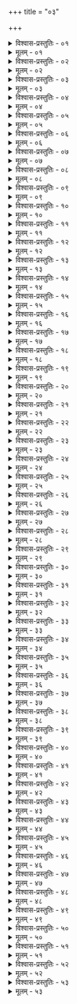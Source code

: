 +++
title = "०३"

+++


<details><summary>विश्वास-प्रस्तुतिः - ०१</summary>

०१  नित्योदकी नित्ययज्ञोपवीती नित्यस्वाध्यायीवृषलान्नवर्जी ।  
ऋतौ च गच्छन् विधिवच् च जुह्वन् न ब्राह्मणश् च्यवतेब्रह्मलोकात् ॥
</details>

<details><summary>मूलम् - ०१</summary>

०१  नित्योदकी नित्ययज्ञोपवीती नित्यस्वाध्यायीवृषलान्नवर्जी ।  
ऋतौ च गच्छन् विधिवच् च जुह्वन् न ब्राह्मणश् च्यवतेब्रह्मलोकात् ॥
</details>

<details><summary>विश्वास-प्रस्तुतिः - ०२</summary>

०२  मनुः पुत्रेभ्यो दायं व्यभजद् इति श्रुतिः ॥
</details>

<details><summary>मूलम् - ०२</summary>

०२  मनुः पुत्रेभ्यो दायं व्यभजद् इति श्रुतिः ॥
</details>

<details><summary>विश्वास-प्रस्तुतिः - ०३</summary>

०३  समशः सर्वेषाम् अविशेषात् ॥
</details>

<details><summary>मूलम् - ०३</summary>

०३  समशः सर्वेषाम् अविशेषात् ॥
</details>

<details><summary>विश्वास-प्रस्तुतिः - ०४</summary>

०४  वरं वा रूपम् उद्धरेज् ज्येष्ठः ॥
</details>

<details><summary>मूलम् - ०४</summary>

०४  वरं वा रूपम् उद्धरेज् ज्येष्ठः ॥
</details>

<details><summary>विश्वास-प्रस्तुतिः - ०५</summary>

०५  तस्माज् ज्येष्ठं पुत्रं धनेन निरवसाययन्तीति श्रुतिः ॥
</details>

<details><summary>मूलम् - ०५</summary>

०५  तस्माज् ज्येष्ठं पुत्रं धनेन निरवसाययन्तीति श्रुतिः ॥
</details>

<details><summary>विश्वास-प्रस्तुतिः - ०६</summary>

०६  दशानां वैकम् उद्धरेज् ज्येष्ठः ॥
</details>

<details><summary>मूलम् - ०६</summary>

०६  दशानां वैकम् उद्धरेज् ज्येष्ठः ॥
</details>

<details><summary>विश्वास-प्रस्तुतिः - ०७</summary>

०७  समम् इतरे विभजेरन् ॥
</details>

<details><summary>मूलम् - ०७</summary>

०७  समम् इतरे विभजेरन् ॥
</details>

<details><summary>विश्वास-प्रस्तुतिः - ०८</summary>

०८  पितुर् अनुमत्या दायविभागः सति पितरि ॥
</details>

<details><summary>मूलम् - ०८</summary>

०८  पितुर् अनुमत्या दायविभागः सति पितरि ॥
</details>

<details><summary>विश्वास-प्रस्तुतिः - ०९</summary>

०९  चतुर्णां वर्णानां गोअश्वाजावयो ज्येष्ठांशः ॥
</details>

<details><summary>मूलम् - ०९</summary>

०९  चतुर्णां वर्णानां गोअश्वाजावयो ज्येष्ठांशः ॥
</details>

<details><summary>विश्वास-प्रस्तुतिः - १०</summary>

१०  नानावर्णस्त्रीपुत्रसमवाये दायं दशांशान् कृत्वाचतुरस् त्रीन् द्वाव् एकम् इति यथाक्रमं विभजेरन् ॥
</details>

<details><summary>मूलम् - १०</summary>

१०  नानावर्णस्त्रीपुत्रसमवाये दायं दशांशान् कृत्वाचतुरस् त्रीन् द्वाव् एकम् इति यथाक्रमं विभजेरन् ॥
</details>

<details><summary>विश्वास-प्रस्तुतिः - ११</summary>

११  औरसे तूत्पन्ने सवर्णास् तृतीयांशहराः ॥
</details>

<details><summary>मूलम् - ११</summary>

११  औरसे तूत्पन्ने सवर्णास् तृतीयांशहराः ॥
</details>

<details><summary>विश्वास-प्रस्तुतिः - १२</summary>

१२  सवर्णापुत्रानन्तरापुत्रयोर् अनन्तरापुत्रश् चेद् गुणवान्स ज्येष्ठांशं हरेत् ॥
</details>

<details><summary>मूलम् - १२</summary>

१२  सवर्णापुत्रानन्तरापुत्रयोर् अनन्तरापुत्रश् चेद् गुणवान्स ज्येष्ठांशं हरेत् ॥
</details>

<details><summary>विश्वास-प्रस्तुतिः - १३</summary>

१३  गुणवान् हि शेषाणां भर्ता भवति ॥
</details>

<details><summary>मूलम् - १३</summary>

१३  गुणवान् हि शेषाणां भर्ता भवति ॥
</details>

<details><summary>विश्वास-प्रस्तुतिः - १४</summary>

१४  सवर्णायां संस्कृतायां स्वयमुत्पादितम् औरसं पुत्रंविद्यात् ।  
अथाप्य् उदाहरन्ति । [k omits]  
अङ्गाद् अङ्गात् संभवसि हृदयाद् अधि जायसे । [k omits]  
आत्मा वै पुत्रनामासि स जीव शरदः शतम् ॥ इति ॥ [k omits]
</details>

<details><summary>मूलम् - १४</summary>

१४  सवर्णायां संस्कृतायां स्वयमुत्पादितम् औरसं पुत्रंविद्यात् ।  
अथाप्य् उदाहरन्ति । [k omits]  
अङ्गाद् अङ्गात् संभवसि हृदयाद् अधि जायसे । [k omits]  
आत्मा वै पुत्रनामासि स जीव शरदः शतम् ॥ इति ॥ [k omits]
</details>

<details><summary>विश्वास-प्रस्तुतिः - १५</summary>

१५  अभ्युपगम्य दुहितरि जातं पुत्रिकापुत्रम् अन्यं दौहित्रम् ॥
</details>

<details><summary>मूलम् - १५</summary>

१५  अभ्युपगम्य दुहितरि जातं पुत्रिकापुत्रम् अन्यं दौहित्रम् ॥
</details>

<details><summary>विश्वास-प्रस्तुतिः - १६</summary>

१६  अथाप्य् उदाहरन्ति ।  
आदिशेत् प्रथमे पिण्डे मातरं पुत्रिकासुतः ।  
द्वितीये पितरं तस्यास् तृतीये च पितामहम् ॥ इति ॥
</details>

<details><summary>मूलम् - १६</summary>

१६  अथाप्य् उदाहरन्ति ।  
आदिशेत् प्रथमे पिण्डे मातरं पुत्रिकासुतः ।  
द्वितीये पितरं तस्यास् तृतीये च पितामहम् ॥ इति ॥
</details>

<details><summary>विश्वास-प्रस्तुतिः - १७</summary>

१७  मृतस्य प्रसूतो यः क्लीबव्याधितयोर् वान्येनानुमते स्वे क्षेत्रे स क्षेत्रजः ॥ [k:ऽनुमतेन]
</details>

<details><summary>मूलम् - १७</summary>

१७  मृतस्य प्रसूतो यः क्लीबव्याधितयोर् वान्येनानुमते स्वे क्षेत्रे स क्षेत्रजः ॥ [k:ऽनुमतेन]
</details>

<details><summary>विश्वास-प्रस्तुतिः - १८</summary>

१८  स एष द्विपिता द्विगोत्रश् च द्वयोर् अपि स्वधारिक्थभाग्भवति ॥
</details>

<details><summary>मूलम् - १८</summary>

१८  स एष द्विपिता द्विगोत्रश् च द्वयोर् अपि स्वधारिक्थभाग्भवति ॥
</details>

<details><summary>विश्वास-प्रस्तुतिः - १९</summary>

१९  अथाप्य् उदाहरन्ति ।  
द्विपितुः पिण्डदानं स्यात् पिण्डेपिण्डे च नामनी ।  
त्रयश् च पिण्डाः षण्णां स्युर् एवं कुर्वन् न मुह्यति ॥ इति ॥
</details>

<details><summary>मूलम् - १९</summary>

१९  अथाप्य् उदाहरन्ति ।  
द्विपितुः पिण्डदानं स्यात् पिण्डेपिण्डे च नामनी ।  
त्रयश् च पिण्डाः षण्णां स्युर् एवं कुर्वन् न मुह्यति ॥ इति ॥
</details>

<details><summary>विश्वास-प्रस्तुतिः - २०</summary>

२०  मातापितृभ्यां दत्तो ऽन्यतरेण वा यो ऽपत्यार्थेपरिगृह्यते स दत्तः ॥
</details>

<details><summary>मूलम् - २०</summary>

२०  मातापितृभ्यां दत्तो ऽन्यतरेण वा यो ऽपत्यार्थेपरिगृह्यते स दत्तः ॥
</details>

<details><summary>विश्वास-प्रस्तुतिः - २१</summary>

२१  सदृशं यं सकामं स्वयं कुर्यात् स कृत्रिमः ॥
</details>

<details><summary>मूलम् - २१</summary>

२१  सदृशं यं सकामं स्वयं कुर्यात् स कृत्रिमः ॥
</details>

<details><summary>विश्वास-प्रस्तुतिः - २२</summary>

२२  गृहे गूढोत्पन्नो ऽन्ते ज्ञातो गूढजः ॥ [k: गूढोः]
</details>

<details><summary>मूलम् - २२</summary>

२२  गृहे गूढोत्पन्नो ऽन्ते ज्ञातो गूढजः ॥ [k: गूढोः]
</details>

<details><summary>विश्वास-प्रस्तुतिः - २३</summary>

२३  मातापितृभ्याम् उत्सृष्टो ऽन्यतरेण वा यो ऽपत्यार्थेपरिगृह्यते सो ऽपविद्धः ॥
</details>

<details><summary>मूलम् - २३</summary>

२३  मातापितृभ्याम् उत्सृष्टो ऽन्यतरेण वा यो ऽपत्यार्थेपरिगृह्यते सो ऽपविद्धः ॥
</details>

<details><summary>विश्वास-प्रस्तुतिः - २४</summary>

२४  असंस्कृताम् अनतिसृष्टां याम् उपगच्छेत् तस्यां यो जातः स कानीनः ॥ [k: उपयच्छेत्]
</details>

<details><summary>मूलम् - २४</summary>

२४  असंस्कृताम् अनतिसृष्टां याम् उपगच्छेत् तस्यां यो जातः स कानीनः ॥ [k: उपयच्छेत्]
</details>

<details><summary>विश्वास-प्रस्तुतिः - २५</summary>

२५  या गर्भिणी संस्क्रियते विज्ञाता वाविज्ञाता वा तस्यांयो जातः स सहोढः ॥
</details>

<details><summary>मूलम् - २५</summary>

२५  या गर्भिणी संस्क्रियते विज्ञाता वाविज्ञाता वा तस्यांयो जातः स सहोढः ॥
</details>

<details><summary>विश्वास-प्रस्तुतिः - २६</summary>

२६  मातापित्रोर् हस्तात् क्रीतो ऽन्यतरेण वा यो ऽपत्यार्थेपरिगृह्यते स क्रीतः ॥
</details>

<details><summary>मूलम् - २६</summary>

२६  मातापित्रोर् हस्तात् क्रीतो ऽन्यतरेण वा यो ऽपत्यार्थेपरिगृह्यते स क्रीतः ॥
</details>

<details><summary>विश्वास-प्रस्तुतिः - २७</summary>

२७  क्लीबं त्यक्त्वा पतितं वा यान्यं पतिं विन्देत् तस्यांपुनर्भ्वां यो जातः स पौनर्भवः ॥
</details>

<details><summary>मूलम् - २७</summary>

२७  क्लीबं त्यक्त्वा पतितं वा यान्यं पतिं विन्देत् तस्यांपुनर्भ्वां यो जातः स पौनर्भवः ॥
</details>

<details><summary>विश्वास-प्रस्तुतिः - २८</summary>

२८  मातापितृविहीनो यः स्वयम् आत्मानं दद्यात् स स्वयंदत्तः ॥
</details>

<details><summary>मूलम् - २८</summary>

२८  मातापितृविहीनो यः स्वयम् आत्मानं दद्यात् स स्वयंदत्तः ॥
</details>

<details><summary>विश्वास-प्रस्तुतिः - २९</summary>

२९  द्विजातिप्रवराच् छूद्रायां जातो निषादः ॥
</details>

<details><summary>मूलम् - २९</summary>

२९  द्विजातिप्रवराच् छूद्रायां जातो निषादः ॥
</details>

<details><summary>विश्वास-प्रस्तुतिः - ३०</summary>

३०  कामात् पारशव इति पुत्राः ॥
</details>

<details><summary>मूलम् - ३०</summary>

३०  कामात् पारशव इति पुत्राः ॥
</details>

<details><summary>विश्वास-प्रस्तुतिः - ३१</summary>

३१  अथाप्य् उदाहरन्ति ।  
औरसं पुत्रिकापुत्रं क्षेत्रजं दत्तकृत्रिमौ ।  
गूढजं चापविद्धं च रिक्थभाजः प्रचक्षते ॥
</details>

<details><summary>मूलम् - ३१</summary>

३१  अथाप्य् उदाहरन्ति ।  
औरसं पुत्रिकापुत्रं क्षेत्रजं दत्तकृत्रिमौ ।  
गूढजं चापविद्धं च रिक्थभाजः प्रचक्षते ॥
</details>

<details><summary>विश्वास-प्रस्तुतिः - ३२</summary>

३२  कानीनं च सहोढं च क्रीतं पौनर्भवं तथा ।  
स्वयंदत्तं निषादं च गोत्रभाजः प्रचक्षते ॥
</details>

<details><summary>मूलम् - ३२</summary>

३२  कानीनं च सहोढं च क्रीतं पौनर्भवं तथा ।  
स्वयंदत्तं निषादं च गोत्रभाजः प्रचक्षते ॥
</details>

<details><summary>विश्वास-प्रस्तुतिः - ३३</summary>

३३  तेषां प्रथम एवेत्य् आहौपजङ्घनिः ॥
</details>

<details><summary>मूलम् - ३३</summary>

३३  तेषां प्रथम एवेत्य् आहौपजङ्घनिः ॥
</details>

<details><summary>विश्वास-प्रस्तुतिः - ३४</summary>

३४  इदानीम् अहम् ईर्ष्यामि स्त्रीणां जनक नो पुरा ।  
यतो यमस्य सदने जनयितुः पुत्रम् अब्रुवन् ॥  
रेतोधाः पुत्रं नयति परेत्य यमसादने ।  
तस्मात् स्वभार्यां रक्षन्तु बिभ्यतः पररेतसः ॥ [k: तस्माद् भार्यां रक्षन्ति बिभ्यन्तः पररेतसः]
</details>

<details><summary>मूलम् - ३४</summary>

३४  इदानीम् अहम् ईर्ष्यामि स्त्रीणां जनक नो पुरा ।  
यतो यमस्य सदने जनयितुः पुत्रम् अब्रुवन् ॥  
रेतोधाः पुत्रं नयति परेत्य यमसादने ।  
तस्मात् स्वभार्यां रक्षन्तु बिभ्यतः पररेतसः ॥ [k: तस्माद् भार्यां रक्षन्ति बिभ्यन्तः पररेतसः]
</details>

<details><summary>विश्वास-प्रस्तुतिः - ३५</summary>

३५  अप्रमत्ता रक्षत तन्तुम् एतं मा वः क्षेत्रेपरबीजानि वाप्सुः । [k: रक्षथ ॥। वप्सुः]  
जनयितुः पुत्रो भवति सांपराये मोघंवेत्ता कुरुते तन्तुम् एतम् ॥ इति ॥ [k: साम्षराये]
</details>

<details><summary>मूलम् - ३५</summary>

३५  अप्रमत्ता रक्षत तन्तुम् एतं मा वः क्षेत्रेपरबीजानि वाप्सुः । [k: रक्षथ ॥। वप्सुः]  
जनयितुः पुत्रो भवति सांपराये मोघंवेत्ता कुरुते तन्तुम् एतम् ॥ इति ॥ [k: साम्षराये]
</details>

<details><summary>विश्वास-प्रस्तुतिः - ३६</summary>

३६  तेषाम् अप्राप्तव्यवहाराणाम् अंशान् सोपचयान् सुनिगुप्तान्निदध्युर् आ व्यवहारप्रापणात् ॥
</details>

<details><summary>मूलम् - ३६</summary>

३६  तेषाम् अप्राप्तव्यवहाराणाम् अंशान् सोपचयान् सुनिगुप्तान्निदध्युर् आ व्यवहारप्रापणात् ॥
</details>

<details><summary>विश्वास-प्रस्तुतिः - ३७</summary>

३७  अतीतव्यवहारान् ग्रासाच्छादनैर् बिभृयुः ॥
</details>

<details><summary>मूलम् - ३७</summary>

३७  अतीतव्यवहारान् ग्रासाच्छादनैर् बिभृयुः ॥
</details>

<details><summary>विश्वास-प्रस्तुतिः - ३८</summary>

३८  अन्धजडक्लीबव्यसनिव्याधितादींश् च ॥
</details>

<details><summary>मूलम् - ३८</summary>

३८  अन्धजडक्लीबव्यसनिव्याधितादींश् च ॥
</details>

<details><summary>विश्वास-प्रस्तुतिः - ३९</summary>

३९  अकर्मिणः ॥
</details>

<details><summary>मूलम् - ३९</summary>

३९  अकर्मिणः ॥
</details>

<details><summary>विश्वास-प्रस्तुतिः - ४०</summary>

४०  पतिततग्जातवर्जम् ॥
</details>

<details><summary>मूलम् - ४०</summary>

४०  पतिततग्जातवर्जम् ॥
</details>

<details><summary>विश्वास-प्रस्तुतिः - ४१</summary>

४१  न पतितैः संव्यवहारो विद्यते ॥
</details>

<details><summary>मूलम् - ४१</summary>

४१  न पतितैः संव्यवहारो विद्यते ॥
</details>

<details><summary>विश्वास-प्रस्तुतिः - ४२</summary>

४२  पतिताम् अपि तु मातरं बिभृयाद् अनभिभाषमाणः ॥
</details>

<details><summary>मूलम् - ४२</summary>

४२  पतिताम् अपि तु मातरं बिभृयाद् अनभिभाषमाणः ॥
</details>

<details><summary>विश्वास-प्रस्तुतिः - ४३</summary>

४३  मातुर् अलंकारं दुहितरः सांप्रदायिकं लभेरन्न् अन्यद् वा ॥
</details>

<details><summary>मूलम् - ४३</summary>

४३  मातुर् अलंकारं दुहितरः सांप्रदायिकं लभेरन्न् अन्यद् वा ॥
</details>

<details><summary>विश्वास-प्रस्तुतिः - ४४</summary>

४४  न स्त्रियाः स्वातन्त्र्यं विद्यते ॥ [k: न स्त्री ॥। विदन्ते]
</details>

<details><summary>मूलम् - ४४</summary>

४४  न स्त्रियाः स्वातन्त्र्यं विद्यते ॥ [k: न स्त्री ॥। विदन्ते]
</details>

<details><summary>विश्वास-प्रस्तुतिः - ४५</summary>

४५  अथाप्य् उदाहरन्ति ।  
पिता रक्षति कौमारे भर्ता रक्षति यौवने ।  
पुत्रस् तु स्थविरीभावे न स्त्रीस्वातन्त्र्यम् अर्हति ॥ इति ॥ [k: स्थाविरे भावे]
</details>

<details><summary>मूलम् - ४५</summary>

४५  अथाप्य् उदाहरन्ति ।  
पिता रक्षति कौमारे भर्ता रक्षति यौवने ।  
पुत्रस् तु स्थविरीभावे न स्त्रीस्वातन्त्र्यम् अर्हति ॥ इति ॥ [k: स्थाविरे भावे]
</details>

<details><summary>विश्वास-प्रस्तुतिः - ४६</summary>

४६  निरिन्द्रिया ह्य् अदायाश् च स्त्रियो मता इति श्रुतिः ॥
</details>

<details><summary>मूलम् - ४६</summary>

४६  निरिन्द्रिया ह्य् अदायाश् च स्त्रियो मता इति श्रुतिः ॥
</details>

<details><summary>विश्वास-प्रस्तुतिः - ४७</summary>

४७  भर्तृहिते यतमानाः स्वर्गं लोकं जयेरन् ॥
</details>

<details><summary>मूलम् - ४७</summary>

४७  भर्तृहिते यतमानाः स्वर्गं लोकं जयेरन् ॥
</details>

<details><summary>विश्वास-प्रस्तुतिः - ४८</summary>

४८  व्यतिक्रमे कृच्छ्रः ॥
</details>

<details><summary>मूलम् - ४८</summary>

४८  व्यतिक्रमे कृच्छ्रः ॥
</details>

<details><summary>विश्वास-प्रस्तुतिः - ४९</summary>

४९  शूद्रे चान्द्रायणं चरेत् ॥
</details>

<details><summary>मूलम् - ४९</summary>

४९  शूद्रे चान्द्रायणं चरेत् ॥
</details>

<details><summary>विश्वास-प्रस्तुतिः - ५०</summary>

५०  वैश्यादिषु प्रतिलोमं कृच्छ्रातिकृच्छ्रादींश् चरेत् ॥
</details>

<details><summary>मूलम् - ५०</summary>

५०  वैश्यादिषु प्रतिलोमं कृच्छ्रातिकृच्छ्रादींश् चरेत् ॥
</details>

<details><summary>विश्वास-प्रस्तुतिः - ५१</summary>

५१  पुंसां ब्राह्मणादीनां संवत्सरं ब्रह्मचर्यम् ॥
</details>

<details><summary>मूलम् - ५१</summary>

५१  पुंसां ब्राह्मणादीनां संवत्सरं ब्रह्मचर्यम् ॥
</details>

<details><summary>विश्वास-प्रस्तुतिः - ५२</summary>

५२  शूद्रं कटाग्निना दहेत् ॥ [k: कटारिनना]
</details>

<details><summary>मूलम् - ५२</summary>

५२  शूद्रं कटाग्निना दहेत् ॥ [k: कटारिनना]
</details>

<details><summary>विश्वास-प्रस्तुतिः - ५३</summary>

५३  अथाप्य् उदाहरन्ति ॥
</details>

<details><summary>मूलम् - ५३</summary>

५३  अथाप्य् उदाहरन्ति ॥
</details>
